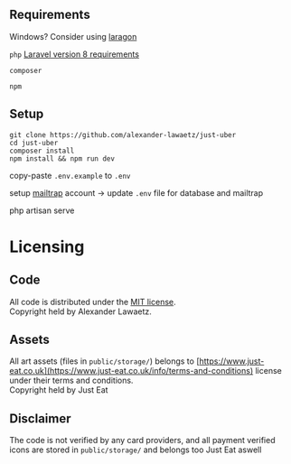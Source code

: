 ## Requirements
Windows? Consider using [laragon](https://laragon.org/)

``php`` [Laravel version 8 requirements](https://laravel.com/docs/8.x/installation#server-requirements)

``composer``

``npm``

## Setup
```
git clone https://github.com/alexander-lawaetz/just-uber
cd just-uber
composer install
npm install && npm run dev
```

copy-paste ``.env.example`` to ``.env``

setup [mailtrap](https://mailtrap.io/) account -> update ``.env`` file for database and mailtrap


php artisan serve

# Licensing

## Code

All code is distributed under the [MIT license](LICENSE.md).  
Copyright held by Alexander Lawaetz.

## Assets

All art assets (files in ``public/storage/``) belongs to [https://www.just-eat.co.uk](https://www.just-eat.co.uk/info/terms-and-conditions) license under their terms and conditions.  
Copyright held by Just Eat 

## Disclaimer

The code is not verified by any card providers, and all payment verified icons are stored in ``public/storage/`` and belongs too Just Eat aswell
